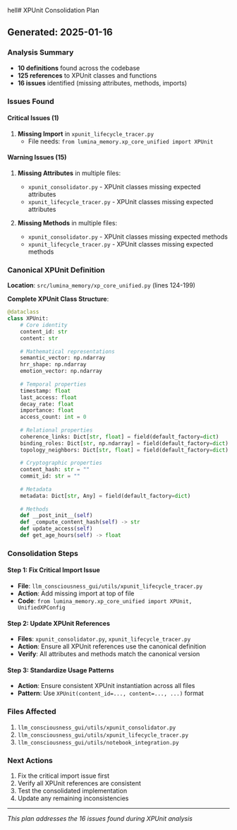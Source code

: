 hell# XPUnit Consolidation Plan
## Generated: 2025-01-16

### Analysis Summary
- **10 definitions** found across the codebase
- **125 references** to XPUnit classes and functions  
- **16 issues** identified (missing attributes, methods, imports)

### Issues Found

#### Critical Issues (1)
1. **Missing Import** in `xpunit_lifecycle_tracer.py`
   - File needs: `from lumina_memory.xp_core_unified import XPUnit`

#### Warning Issues (15)
1. **Missing Attributes** in multiple files:
   - `xpunit_consolidator.py` - XPUnit classes missing expected attributes
   - `xpunit_lifecycle_tracer.py` - XPUnit classes missing expected attributes

2. **Missing Methods** in multiple files:
   - `xpunit_consolidator.py` - XPUnit classes missing expected methods
   - `xpunit_lifecycle_tracer.py` - XPUnit classes missing expected methods

### Canonical XPUnit Definition
**Location**: `src/lumina_memory/xp_core_unified.py` (lines 124-199)

**Complete XPUnit Class Structure**:
```python
@dataclass
class XPUnit:
    # Core identity
    content_id: str
    content: str
    
    # Mathematical representations  
    semantic_vector: np.ndarray
    hrr_shape: np.ndarray
    emotion_vector: np.ndarray
    
    # Temporal properties
    timestamp: float
    last_access: float
    decay_rate: float
    importance: float
    access_count: int = 0
    
    # Relational properties
    coherence_links: Dict[str, float] = field(default_factory=dict)
    binding_roles: Dict[str, np.ndarray] = field(default_factory=dict)
    topology_neighbors: Dict[str, float] = field(default_factory=dict)
    
    # Cryptographic properties
    content_hash: str = ""
    commit_id: str = ""
    
    # Metadata
    metadata: Dict[str, Any] = field(default_factory=dict)
    
    # Methods
    def __post_init__(self)
    def _compute_content_hash(self) -> str
    def update_access(self)
    def get_age_hours(self) -> float
```

### Consolidation Steps

#### Step 1: Fix Critical Import Issue
- **File**: `llm_consciousness_gui/utils/xpunit_lifecycle_tracer.py`
- **Action**: Add missing import at top of file
- **Code**: `from lumina_memory.xp_core_unified import XPUnit, UnifiedXPConfig`

#### Step 2: Update XPUnit References  
- **Files**: `xpunit_consolidator.py`, `xpunit_lifecycle_tracer.py`
- **Action**: Ensure all XPUnit references use the canonical definition
- **Verify**: All attributes and methods match the canonical version

#### Step 3: Standardize Usage Patterns
- **Action**: Ensure consistent XPUnit instantiation across all files
- **Pattern**: Use `XPUnit(content_id=..., content=..., ...)` format

### Files Affected
1. `llm_consciousness_gui/utils/xpunit_consolidator.py`
2. `llm_consciousness_gui/utils/xpunit_lifecycle_tracer.py`  
3. `llm_consciousness_gui/utils/notebook_integration.py`

### Next Actions
1. Fix the critical import issue first
2. Verify all XPUnit references are consistent
3. Test the consolidated implementation
4. Update any remaining inconsistencies

---
*This plan addresses the 16 issues found during XPUnit analysis*